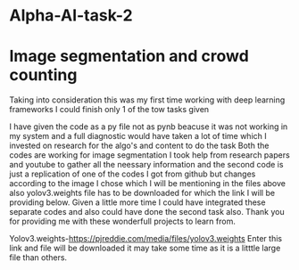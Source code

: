 # Alpha-AI-task-2
# Image segmentation and crowd counting 


Taking into consideration this was my first time working with deep learning frameworks I could finish only 1 of the tow tasks given 

I have given the code as a py file not as pynb beacuse it was not working in my system and a full diagnostic would have taken a lot of time which I invested on research for the algo's and content to do the task
Both the codes are working for image segmentation I took help from research papers and youtube to gather all the neessary information and the second code is just a
replication of one of the codes I got from github but changes according to the image I chose which I will be mentioning in the files above also yolov3.weights file has to be downloaded for which the link I will be providing below.
Given a little more time I could have integrated these separate codes and also could have done the second task also.
Thank you for providing me with these wonderfull projects to learn from.



Yolov3.weights-https://pjreddie.com/media/files/yolov3.weights
Enter this link and file will be downloaded it may take some time as it is a litttle large file than others.
